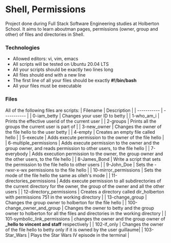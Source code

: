 # Shell, Permissions
Project done during Full Stack Software Engineering studies at Holberton School. It aims to learn aboutman pages, permissions (owner, group and other) of files and directories in Shell.

### Technologies
- Allowed editors: vi, vim, emacs
- All scripts will be tested on Ubuntu 20.04 LTS
- All your scripts should be exactly two lines long
- All files should end with a new line
- The first line of all your files should be exactly **#!/bin/bash**
- All your files must be executable

### Files
All of the following files are scripts:
| Filename | Description |
| ----------- | ----------- |
| 0-iam_betty | Changes your user ID to betty |
| 1-who_am_i | Prints the effective userid of the current user |
| 2-groups | Prints all the groups the current user is part of |
| 3-new_owner | Changes the owner of the file hello to the user betty |
| 4-empty | Creates an empty file called hello |
| 5-execute | Adds execute permission to the owner of the file hello |
| 6-multiple_permissions | Adds execute permission to the owner and the group owner, and reads permission to other users, to the file hello |
| 7-everybody | Adds execution permission to the owner, the group owner and the other users, to the file hello |
| 8-James_Bond | Write a script that sets the permission to the file hello to other users |
| 9-John_Doe | Sets the -rwxr-x-wx permissions to the file hello |
| 10-mirror_permissions | Sets the mode of the file hello the same as olleh's mode |
| 11-directories_permissions | Adds execute permission to all subdirectories of the current directory for the owner, the group of the owner and all the other users |
| 12-directory_permissions | Creates a directory called dir_holberton with permissions 751 in the working directory |
| 13-change_group | Changes the group owner to holberton for the file hello |
| 100-change_owner_and_group | Changes the owner to betty and the group owner to holberton for all the files and directories in the working directory |
| 101-symbolic_link_permissions |  changes the owner and the group owner of **_hello to vincent and staff** respectively |
| 102-if_only | 	Changes the owner of the file hello to betty only if it is owned by the user guillaume|
| 103-Star_Wars | Plays the Star Wars IV episode in the terminal |
